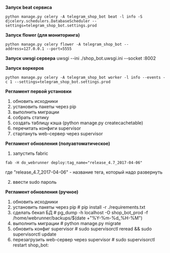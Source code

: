**Запуск beat сервиса**

	python manage.py celery -A telegram_shop_bot beat -l info -S djcelery.schedulers.DatabaseScheduler --settings=telegram_shop_bot.settings.prod
	
**Запуск flower (для мониторинга)**

	python manage.py celery flower -A telegram_shop_bot --address=127.0.0.1 --port=5555
	
**Запуск uwsgi сервера**
    uwsgi --ini ./shop_bot.uwsgi.ini  --socket :8002
	
	
**Запуск воркеров**

	python manage.py celery -A telegram_shop_bot worker -l info --events -c 1 --settings=telegram_shop_bot.settings.prod
	
	
**Регламент первой установки**
1) обновить исходники
2) установить пакеты через pip
3) выполнить миграции
4) собрать статику
5) создать таблицу кэша (python manage.py createcachetable)
6) перечитать конфиги supervisor
7) стартануть web-сервер через supervisor


**Регламент обновления (полуавтоматическое)**
1) запустить fabric
```
fab -H do_webrunner deploy:tag_name="release_4.7_2017-04-06"
```
   
где "release_4.7_2017-04-06" - название тега, который надо развернуть

2) ввести sudo пароль


**Регламент обновления (ручное)**
1) обновить исходники
2) установить пакеты через pip   # pip install -r ./requirements.txt
3) сделать бекап БД              # pg_dump -h localhost -O shop_bot_prod -f /home/webrunner/backups/$(date +"%Y-%m-%d_%H-%M")
4) выполнить миграции            # python manage.py migrate
5) обновить конфиг supervisor                          # sudo supervisorctl reread && sudo supervisorctl update
6) перезагрузить web-сервер через supervisor           # sudo supervisorctl restart shop_bot:

